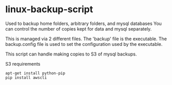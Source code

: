 linux-backup-script
===================

Used to backup home folders, arbitrary folders, and mysql databases
You can control the number of copies kept for data and mysql separately.

This is managed via 2 different files. The 'backup' file is the executable.
The backup.config file is used to set the configuration used by the executable.

This script can handle making copies to S3 of mysql backups.

S3 requirements

```
apt-get install python-pip
pip install awscli
```

